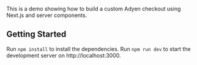 This is a demo showing how to build a custom Adyen checkout using Next.js and server components.

## Getting Started

Run `npm install` to install the dependencies.
Run `npm run dev` to start the development server on http://localhost:3000.
